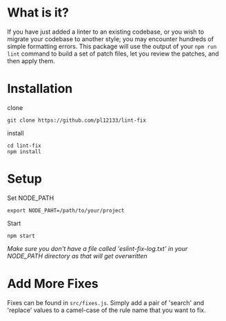# What is it?

If you have just added a linter to an existing codebase, or you wish to migrate your codebase to another style; you may encounter hundreds of simple formatting errors. This package will use the output of your `npm run lint` command to build a set of patch files, let you review the patches, and then apply them. 

# Installation

clone

    git clone https://github.com/pl12133/lint-fix

install

    cd lint-fix
    npm install

# Setup 
Set NODE_PATH

    export NODE_PAHT=/path/to/your/project

Start

    npm start

*Make sure you don't have a file called 'eslint-fix-log.txt' in your NODE_PATH directory as that will get overwritten*

# Add More Fixes

Fixes can be found in `src/fixes.js`. Simply add a pair of 'search' and 'replace' values to a camel-case of the rule name that you want to fix.
